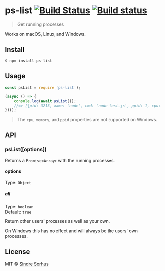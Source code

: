# ps-list [![Build Status](https://travis-ci.org/sindresorhus/ps-list.svg?branch=master)](https://travis-ci.org/sindresorhus/ps-list) [![Build status](https://ci.appveyor.com/api/projects/status/i733mfqw11sja2xf/branch/master?svg=true)](https://ci.appveyor.com/project/sindresorhus/ps-list/branch/master)

> Get running processes

Works on macOS, Linux, and Windows.


## Install

```
$ npm install ps-list
```


## Usage

```js
const psList = require('ps-list');

(async () => {
	console.log(await psList());
	//=> [{pid: 3213, name: 'node', cmd: 'node test.js', ppid: 1, cpu: 0.1, memory: 1.5}, …]
})();
```

> The `cpu`, `memory`, and `ppid` properties are not supported on Windows.


## API

### psList([options])

Returns a `Promise<Array>` with the running processes.

#### options

Type: `Object`

##### all

Type: `boolean`<br>
Default: `true`

Return other users' processes as well as your own.

On Windows this has no effect and will always be the users' own processes.


## License

MIT © [Sindre Sorhus](https://sindresorhus.com)
